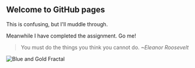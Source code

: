## Welcome to GitHub pages

This is confusing, but I'll muddle through.

Meanwhile I have completed the assignment. Go me!

> You must do the things you think you cannot do. *~Eleanor Roosevelt*


![Blue and Gold Fractal](https://www.ascenicroute.net/wp-content/uploads/2019/02/BlueGoldFractal.jpeg "Blue and Gold Fractal")
